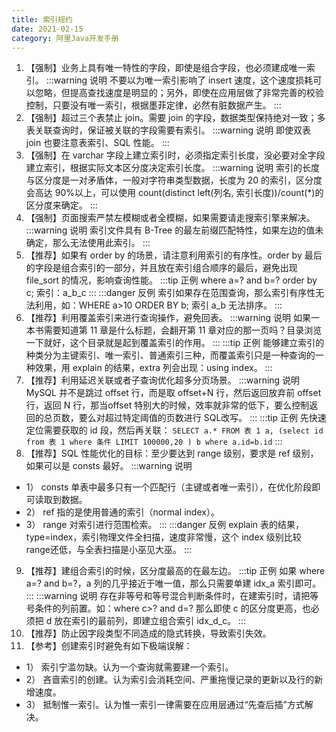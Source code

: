 ```yaml
---
title: 索引规约
date: 2021-02-15
category: 阿里Java开发手册
---
```


1. 【强制】业务上具有唯一特性的字段，即使是组合字段，也必须建成唯一索引。
:::warning 说明
不要以为唯一索引影响了 insert 速度，这个速度损耗可以忽略，但提高查找速度是明显的；另外，即使在应用层做了非常完善的校验控制，只要没有唯一索引，根据墨菲定律，必然有脏数据产生。
:::
2. 【强制】超过三个表禁止 join。需要 join 的字段，数据类型保持绝对一致；多表关联查询时，保证被关联的字段需要有索引。
:::warning 说明
即使双表 join 也要注意表索引、SQL 性能。
:::
3. 【强制】在 varchar 字段上建立索引时，必须指定索引长度，没必要对全字段建立索引，根据实际文本区分度决定索引长度。
:::warning 说明
索引的长度与区分度是一对矛盾体，一般对字符串类型数据，长度为 20 的索引，区分度会高达 90%以上，可以使用 count(distinct left(列名, 索引长度))/count(*)的区分度来确定。
:::
4. 【强制】页面搜索严禁左模糊或者全模糊，如果需要请走搜索引擎来解决。
:::warning 说明
索引文件具有 B-Tree 的最左前缀匹配特性，如果左边的值未确定，那么无法使用此索引。
:::
5. 【推荐】如果有 order by 的场景，请注意利用索引的有序性。order by 最后的字段是组合索引的一部分，并且放在索引组合顺序的最后，避免出现 file_sort 的情况，影响查询性能。
:::tip 正例
where a=? and b=? order by c; 索引：a_b_c
:::
:::danger 反例
索引如果存在范围查询，那么索引有序性无法利用，如：WHERE a>10 ORDER BY b; 索引 a_b 无法排序。
:::
6. 【推荐】利用覆盖索引来进行查询操作，避免回表。
:::warning 说明
如果一本书需要知道第 11 章是什么标题，会翻开第 11 章对应的那一页吗？目录浏览一下就好，这个目录就是起到覆盖索引的作用。
:::
:::tip 正例
能够建立索引的种类分为主键索引、唯一索引、普通索引三种，而覆盖索引只是一种查询的一种效果，用 explain 的结果，extra 列会出现：using index。
:::
7. 【推荐】利用延迟关联或者子查询优化超多分页场景。
:::warning 说明
MySQL 并不是跳过 offset 行，而是取 offset+N 行，然后返回放弃前 offset 行，返回 N 行，那当offset 特别大的时候，效率就非常的低下，要么控制返回的总页数，要么对超过特定阈值的页数进行 SQL改写。
:::
:::tip 正例
先快速定位需要获取的 id 段，然后再关联：
`SELECT a.* FROM 表 1 a, (select id from 表 1 where 条件 LIMIT 100000,20 ) b where a.id=b.id`
:::
8. 【推荐】SQL 性能优化的目标：至少要达到 range 级别，要求是 ref 级别，如果可以是 consts 最好。
:::warning 说明
- 1） consts 单表中最多只有一个匹配行（主键或者唯一索引），在优化阶段即可读取到数据。
- 2） ref 指的是使用普通的索引（normal index）。 
- 3） range 对索引进行范围检索。
:::
:::danger 反例
explain 表的结果，type=index，索引物理文件全扫描，速度非常慢，这个 index 级别比较 range还低，与全表扫描是小巫见大巫。
:::
9. 【推荐】建组合索引的时候，区分度最高的在最左边。
:::tip 正例
如果 where a=? and b=?，a 列的几乎接近于唯一值，那么只需要单建 idx_a 索引即可。
:::
:::warning 说明
存在非等号和等号混合判断条件时，在建索引时，请把等号条件的列前置。如：where c>? and d=? 那么即使 c 的区分度更高，也必须把 d 放在索引的最前列，即建立组合索引 idx_d_c。
:::
10. 【推荐】防止因字段类型不同造成的隐式转换，导致索引失效。
11. 【参考】创建索引时避免有如下极端误解：
- 1） 索引宁滥勿缺。认为一个查询就需要建一个索引。
- 2） 吝啬索引的创建。认为索引会消耗空间、严重拖慢记录的更新以及行的新增速度。
- 3） 抵制惟一索引。认为惟一索引一律需要在应用层通过“先查后插”方式解决。
